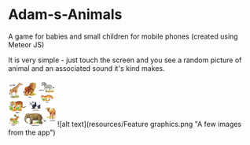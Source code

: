# Adam-s-Animals
A game for babies and small children for mobile phones (created using Meteor JS)

It is very simple - just touch the screen and you see a random picture of animal and an associated sound it's kind makes.

![alt text](resources/icons/icon-wild-animals-xhdpi-96x96.png "Icon")
![alt text](resources/Feature graphics.png "A few images from the app")
